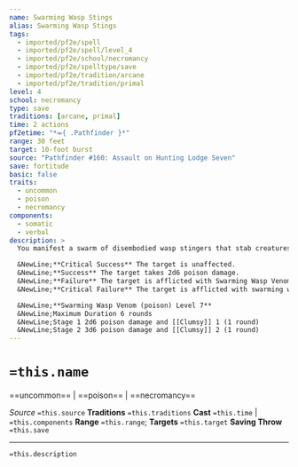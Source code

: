 ```yaml
---
name: Swarming Wasp Stings
alias: Swarming Wasp Stings
tags:
  - imported/pf2e/spell
  - imported/pf2e/spell/level_4
  - imported/pf2e/school/necromancy
  - imported/pf2e/spelltype/save
  - imported/pf2e/tradition/arcane
  - imported/pf2e/tradition/primal
level: 4
school: necromancy
type: save
traditions: [arcane, primal]
time: 2 actions
pf2etime: "*⬺{ .Pathfinder }*"
range: 30 feet
target: 10-foot burst
source: "Pathfinder #160: Assault on Hunting Lodge Seven"
save: fortitude
basic: false
traits:
  - uncommon
  - poison
  - necromancy
components:
  - somatic
  - verbal
description: >
  You manifest a swarm of disembodied wasp stingers that stab creatures in the area, possibly poisoning them. Creatures in the affected area take 1d6 piercing damage. Each creature that takes piercing damage must attempt a Fortitude save.

  &NewLine;**Critical Success** The target is unaffected.
  &NewLine;**Success** The target takes 2d6 poison damage.
  &NewLine;**Failure** The target is afflicted with Swarming Wasp Venom at stage 1.
  &NewLine;**Critical Failure** The target is afflicted with swarming wasp venom at stage 2.

  &NewLine;**Swarming Wasp Venom (poison) Level 7**
  &NewLine;Maximum Duration 6 rounds
  &NewLine;Stage 1 2d6 poison damage and [[Clumsy]] 1 (1 round)
  &NewLine;Stage 2 3d6 poison damage and [[Clumsy]] 2 (1 round)
---
```

# `=this.name`
==uncommon== | ==poison== | ==necromancy==

*Source* `=this.source`
**Traditions** `=this.traditions`
**Cast** `=this.time` | `=this.components`
**Range** `=this.range`; **Targets** `=this.target`
**Saving Throw** `=this.save`

***
`=this.description`